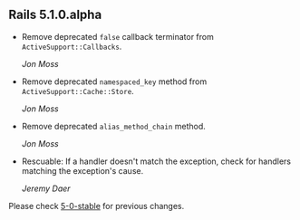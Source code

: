 ## Rails 5.1.0.alpha ##

*   Remove deprecated `false` callback terminator from `ActiveSupport::Callbacks`.

    *Jon Moss*

*   Remove deprecated `namespaced_key` method from `ActiveSupport::Cache::Store`.

    *Jon Moss*

*   Remove deprecated `alias_method_chain` method.

    *Jon Moss*

*   Rescuable: If a handler doesn't match the exception, check for handlers
    matching the exception's cause.

    *Jeremy Daer*

Please check [5-0-stable](https://github.com/rails/rails/blob/5-0-stable/activesupport/CHANGELOG.md) for previous changes.
